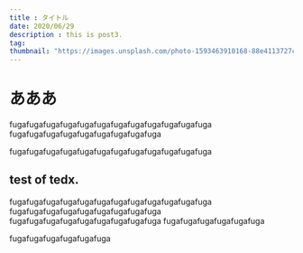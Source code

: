 ```yaml
---
title : タイトル
date: 2020/06/29
description : this is post3.
tag: 
thumbnail: "https://images.unsplash.com/photo-1593463910168-88e4113727c8?ixlib=rb-1.2.1&ixid=eyJhcHBfaWQiOjEyMDd9&auto=format&fit=crop&w=900&q=60"
---
```


# あああ
fugafugafugafugafugafugafugafugafugafugafugafuga
fugafugafugafugafugafugafugafugafuga

fugafugafugafugafugafugafugafugafugafugafugafuga
## test of tedx.
fugafugafugafugafugafugafugafugafugafugafugafuga
fugafugafugafugafugafugafugafugafuga
fugafugafugafugafugafugafugafugafuga
fugafugafugafugafugafuga

fugafugafugafugafugafuga
